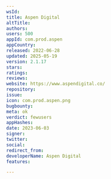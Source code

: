 ```yaml
---
wsId: 
title: Aspen Digital
altTitle: 
authors: 
users: 500
appId: com.prod.aspen
appCountry: 
released: 2022-06-28
updated: 2025-05-19
version: 2.1.17
stars: 
ratings: 
reviews: 
website: https://www.aspendigital.co/
repository: 
issue: 
icon: com.prod.aspen.png
bugbounty: 
meta: ok
verdict: fewusers
appHashes: 
date: 2023-06-03
signer: 
twitter: 
social: 
redirect_from: 
developerName: Aspen Digital
features: 

---
```


